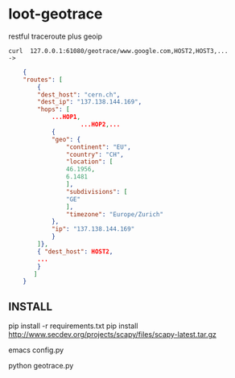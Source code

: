 loot-geotrace
=============

restful traceroute plus geoip 

    curl  127.0.0.1:61080/geotrace/www.google.com,HOST2,HOST3,...
    -> 

```json
    {
	"routes": [
	    {
		"dest_host": "cern.ch", 
		"dest_ip": "137.138.144.169", 
		"hops": [
		    ...HOP1, 
                    ...HOP2,...
		    {
			"geo": {
			    "continent": "EU", 
			    "country": "CH", 
			    "location": [
				46.1956, 
				6.1481
			    ], 
			    "subdivisions": [
				"GE"
			    ], 
			    "timezone": "Europe/Zurich"
			}, 
			"ip": "137.138.144.169"
		    }
	    ]},
	    { "dest_host": HOST2,
	    ...
	    }
       ]
    }
```

## INSTALL

pip install -r requirements.txt
pip install http://www.secdev.org/projects/scapy/files/scapy-latest.tar.gz

emacs config.py 

python geotrace.py
